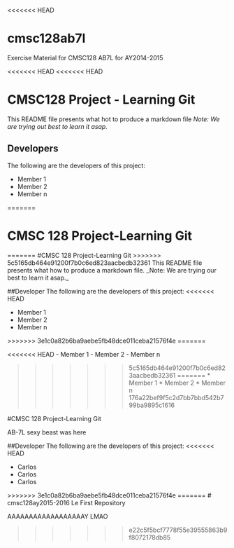 <<<<<<< HEAD
# cmsc128ab7l
Exercise Material for CMSC128 AB7L for AY2014-2015

<<<<<<< HEAD
<<<<<<< HEAD
# CMSC128 Project - Learning Git
This README file presents what hot to produce a markdown file
*Note: We are trying out best to learn it asap.*

## Developers
The following are the developers of this project:
* Member 1
* Member 2
* Member n

=======
<h1>CMSC 128 Project-Learning Git</h1>
=======
#CMSC 128 Project-Learning Git
>>>>>>> 5c5165db464e91200f7b0c6ed823aacbedb32361
This README file presents what how to produce a markdown file.
_Note: We are trying our best to learn it asap._

##Developer
The following are the developers of this project:
<<<<<<< HEAD
<ul>
	<li>Member 1</li>
	<li>Member 2</li>
	<li>Member n</li>
</ul>
>>>>>>> 3e1c0a82b6ba9aebe5fb48dce011ceba21576f4e
=======

<<<<<<< HEAD
	- Member 1
	- Member 2
	- Member n

>>>>>>> 5c5165db464e91200f7b0c6ed823aacbedb32361
=======
	* Member 1
	* Member 2
	* Member n
>>>>>>> 176a22bef9f5c2d7bb7bbd542b799ba9895c1616

#CMSC 128 Project-Learning Git

AB-7L sexy beast was here


##Developer
The following are the developers of this project:
<<<<<<< HEAD
<ul>
	<li>Carlos</li>
	<li>Carlos</li>
	<li>Carlos</li>
</ul>
>>>>>>> 3e1c0a82b6ba9aebe5fb48dce011ceba21576f4e
=======
# cmsc128ay2015-2016
Le First Repository

AAAAAAAAAAAAAAAAAAY LMAO
>>>>>>> e22c5f5bcf7778f55e39555863b9f8072178db85
